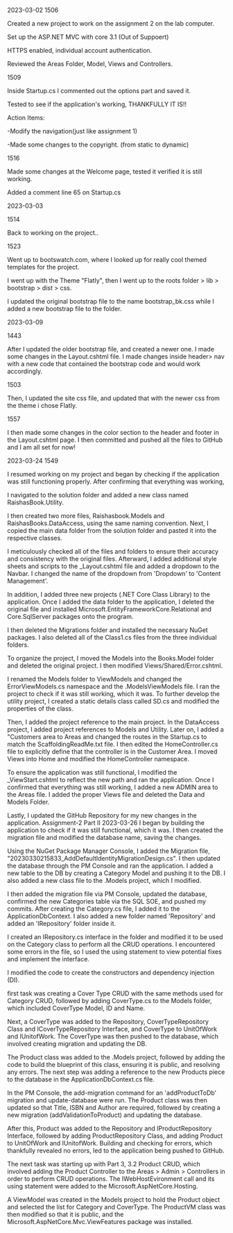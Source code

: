 
2023-03-02 
1506

Created a new project to work on the assignment 2 on the lab computer. 

Set up the ASP.NET MVC with core 3.1 (Out of Suppoert)

HTTPS enabled, individual account authentication. 

Reviewed the Areas Folder, Model, Views and Controllers. 

1509

Inside Startup.cs I commented out the options part and saved it. 

Tested to see if the application's working, THANKFULLY IT IS!! 

Action Items: 

-Modify the navigation(just like assignment 1)

-Made some changes to the copyright. (from static to dynamic)

1516

Made some changes at the Welcome page, tested it verified it is still working. 

Added a comment line 65 on Startup.cs

2023-03-03 

1514

Back to working on the project..

1523

Went up to bootswatch.com, where I looked up for really cool themed templates for the project. 

I went up with the Theme "Flatly", then I went up to the roots folder > lib > bootstrap > dist > css. 

I updated the original bootstrap file to the name bootstrap_bk.css while I added a new bootstrap file to the folder. 

2023-03-09

1443

After I updated the older bootstrap file, and created a newer one. I made some changes in the Layout.cshtml file. I made changes inside header> nav 
with a new code that contained the bootstrap code and would work accordingly.

1503

Then, I updated the site css file, and updated that with the newer css from the theme i chose Flatly. 

1557

I then made some changes in the color section to the header and footer in the Layout.cshtml page. I then committed and pushed all the files to GitHub 
and I am all set for now!


2023-03-24 1549

I resumed working on my project and began by checking if the application was still functioning properly. After confirming that everything was working,

I navigated to the solution folder and added a new class named RaishasBook.Utility.

I then created two more files, Raishasbook.Models and RaishasBooks.DataAccess, using the same naming convention. Next, I copied the main data folder from the solution 
folder and pasted it into the respective classes.

I meticulously checked all of the files and folders to ensure their accuracy and consistency with the original files. Afterward, I added additional style sheets and 
scripts to the _Layout.cshtml file and added a dropdown to the Navbar. I changed the name of the dropdown from 'Dropdown' to 'Content Management'. 

In addition, I added three new projects (.NET Core Class Library) to the application. Once I added the data folder to the application, I deleted the original file
and installed Microsoft.EntityFrameworkCore.Relational and Core.SqlServer packages onto the program.

I then deleted the Migrations folder and installed the necessary NuGet packages. I also deleted all of the Class1.cs files from the three individual folders.


To organize the project, I moved the Models into the Books.Model folder and deleted the original project. I then modified Views/Shared/Error.cshtml.

I renamed the Models folder to ViewModels and changed the ErrorViewModels.cs namespace and the .ModelsViewModels file. I ran the project to check if it was 
still working, which it was. To further develop the utility project, I created a static details class called SD.cs and modified the properties of the class. 


Then, I added the project reference to the main project. In the DataAccess project, I added project references to Models and Utility. Later on, I added a "Customers 
area to Areas and changed the routes in the Startup.cs to match the ScaffoldingReadMe.txt file. I then edited the HomeController.cs file to explicitly define that
the controller is in the Customer Area. I moved Views into Home and modified the HomeController namespace. 


To ensure the application was still functional, I modified the _ViewStart.cshtml to reflect the new path and ran the application. Once I confirmed that everything
was still working, I added a new ADMIN area to the Areas file. I added the proper Views file and deleted the Data and Models Folder.


Lastly, I updated the GitHub Repository for my new changes in the application. Assignment-2 Part II 2023-03-26 I began by building the application to
check if it was still functional, which it was. I then created the migration file and modified the database name, 
saving the changes.



Using the NuGet Package Manager Console, I added the Migration file, "20230330215833_AddDefaultIdentityMigrationDesign.cs". 
I then updated the database through the PM Console and ran the application. I added a new table to the DB by creating a 
Category Model and pushing it to the DB. I also added a new class file to the .Models project, which I modified. 


I then added the migration file via PM Console, updated the database, confirmed the new Categories table via the SQL SOE, and pushed my commits.
After creating the Category.cs file, I added it to the ApplicationDbContext. I also added a new folder named 'Repository' and added an
'IRepository' folder inside it. 


I created an IRepository.cs interface in the folder and modified it to be used on the Category class to perform all the CRUD operations.
I encountered some errors in the file, so I used the using statement to view potential fixes and implement the interface.


I modified the code to create the constructors and dependency injection (DI).


first task was creating a Cover Type CRUD with the same methods used for Category CRUD, followed by adding CoverType.cs to the
Models folder, which included CoverType Model, ID and Name.

Next, a CoverType was added to the Repository, CoverTypeRepository Class and ICoverTypeRepository Interface, and CoverType to
UnitOfWork and IUnitofWork. The CoverType was then pushed to the database, which involved creating migration and updating the DB.

The Product class was added to the .Models project, followed by adding the code to build the blueprint of this class, ensuring it is
public, and resolving any errors. The next step was adding a reference to the new Products piece to the database in the
ApplicationDbContext.cs file. 

In the PM Console, the add-migration command for an 'addProductToDb' migration and update-database were run. The Product
class was then updated so that Title, ISBN and Author are required, followed by creating a new migration
(addValidationToProduct) and updating the database.



After this, Product was added to the Repository and IProductRepository Interface, followed by adding ProductRepository
Class, and adding Product to UnitOfWork and IUnitofWork. Building and checking for errors, which thankfully revealed
no errors, led to the application being pushed to GitHub.



The next task was starting up with Part 3, 3.2 Product CRUD, which involved adding the Product Controller to the
Areas > Admin > Controllers in order to perform CRUD operations. The IWebHostEvironment call and its using statement 
were added to the Microsoft.AspNetCore.Hosting.



A ViewModel was created in the Models project to hold the Product object and selected the list for Category and CoverType.
The ProductVM class was then modified so that it is public, and the Microsoft.AspNetCore.Mvc.ViewFeatures package was installed.



